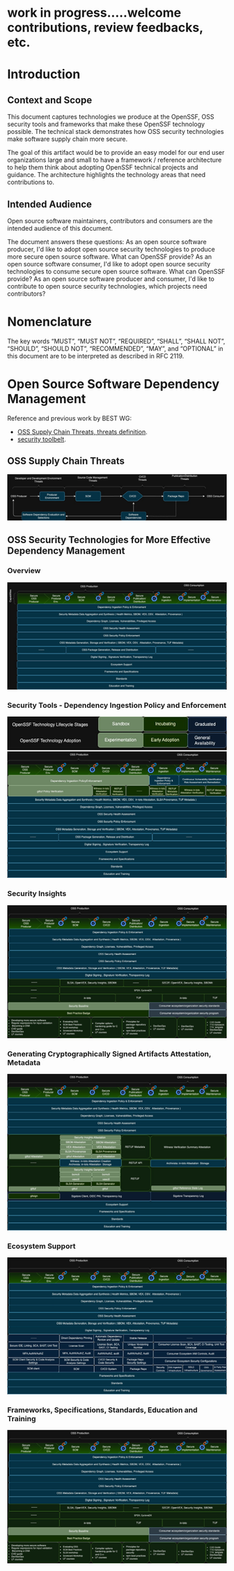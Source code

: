 # work in progress.....welcome contributions, review feedbacks, etc. 

# Introduction
## Context and Scope
This document captures technologies we produce at the OpenSSF, OSS security tools and frameworks that make these OpenSSF technology possible. The technical stack demonstrates how OSS security technologies make software supply chain more secure. 

The goal of this artifact would be to provide an easy model for our end user organizations large and small to have a framework / reference architecture to help them think about adopting OpenSSF technical projects and guidance. 
The architecture highlights the technology areas that need contributions to.  

## Intended Audience
Open source software maintainers, contributors and consumers are the intended audience of this document.

The document answers these questions:
As an open source software producer, I'd like to adopt open source security technologies to produce more secure open source software. What can OpenSSF provide? 
As an open source software consumer, I'd like to adopt open source security technologies to consume secure open source software. What can OpenSSF provide? 
As an open source software producer and consumer, I'd like to contribute to open source security technologies, which projects need contributors? 

# Nomenclature
The key words “MUST”, “MUST NOT”, “REQUIRED”, “SHALL”, “SHALL NOT”, “SHOULD”, “SHOULD NOT”, “RECOMMENDED”, “MAY”, and “OPTIONAL” in this document are to be interpreted as described in RFC 2119.

# Open Source Software Dependency Management 

Reference and previous work by BEST WG:  
* [OSS Supply Chain Threats, threats definition](https://github.com/ossf/toolbelt/tree/main/threats). 
* [security toolbelt](https://github.com/ossf/Diagrammers-Society/blob/main/drawings/Sterling%20Toolchain%20Patterns.svg).

## OSS Supply Chain Threats

![OSS Supply Chain Threats](https://github.com/Danajoyluck/openssf-tac/blob/main/files/images/OpenSSF_OSS_Supply_Chain_Threats.jpg)

## OSS Security Technologies for More Effective Dependency Management

### Overview
![overview](https://github.com/Danajoyluck/openssf-tac/blob/main/files/images/OpenSSF_Practitioner_Framework%20_Overview.jpg)

### Security Tools - Dependency Ingestion Policy and Enforcement
![State](https://github.com/Danajoyluck/openssf-tac/blob/main/files/images/OpenSSF_Practitioner_Framework_state.jpg)
![policy and enforcement](https://github.com/Danajoyluck/openssf-tac/blob/main/files/images/OpenSSF_Practitioner_Framework%20_Ingestion_Policy_and_Enforcement.jpg)

### Security Insights
![Security Insights](https://github.com/Danajoyluck/openssf-tac/blob/main/files/images/OpenSSF_Practitioner_Framework_Security_Insights.jpg)

###  Generating Cryptographically Signed Artifacts Attestation, Metadata
![Security Metadata](https://github.com/Danajoyluck/openssf-tac/blob/main/files/images/OpenSSF_Practitioner_Framework%20_Attestation.jpg)

### Ecosystem Support
![Ecosystem Support](https://github.com/Danajoyluck/openssf-tac/blob/main/files/images/OpenSSF_Practitioner_Framework_Ecosystem_Support.jpg)

### Frameworks, Specifications, Standards, Education and Training
![Frameworks, Specifications, Standards, Education and Training](https://github.com/Danajoyluck/openssf-tac/blob/main/files/images/OpenSSF_Practitioner_Framework_Framework_Specifications_Standards_Education.jpg)
